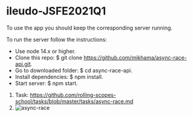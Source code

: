 # ileudo-JSFE2021Q1

To use the app you should keep the corresponding server running.

To run the server follow the instructions:

- Use node 14.x or higher.
- Clone this repo: $ git clone https://github.com/mikhama/async-race-api.git.
- Go to downloaded folder: $ cd async-race-api.
- Install dependencies: $ npm install.
- Start server: $ npm start.

1. Task: https://github.com/rolling-scopes-school/tasks/blob/master/tasks/async-race.md
2. ![async-race](https://user-images.githubusercontent.com/79589513/122123209-0608f580-ce2e-11eb-98ee-8ac3b903889a.jpg)
